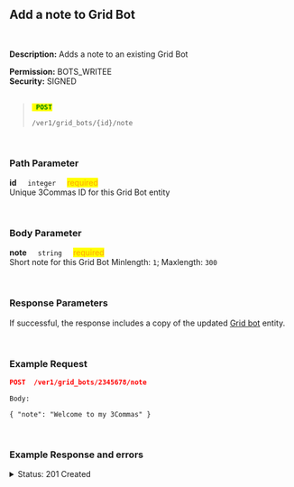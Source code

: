 ## Add a note to Grid Bot<br>
<br>

**Description:** Adds a note to an existing Grid Bot<br>

**Permission:** BOTS_WRITEE<br>
**Security:** SIGNED<br>
<br>

<blockquote>

<code><mark style="color:green"><strong> POST </strong></mark></code>

<code>/ver1/grid_bots/{id}/note</code>

</blockquote>
<br>

### Path Parameter<br>
<p>
   <strong>id</strong>&nbsp;&nbsp;&nbsp;&nbsp;&nbsp;<code>integer</code>&nbsp;&nbsp;&nbsp;&nbsp;&nbsp;<mark style="color:orange">required</mark><br>
   Unique 3Commas ID for this Grid Bot entity
</p>
<br>

### Body Parameter<br>
<p>
   <strong>note</strong>&nbsp;&nbsp;&nbsp;&nbsp;&nbsp;<code>string</code>&nbsp;&nbsp;&nbsp;&nbsp;&nbsp;<mark style="color:orange">required</mark><br>
   Short note for this Grid Bot
   Minlength: <code>1</code>; Maxlength: <code>300</code>
</p>
<br>

### Response Parameters<br>

If successful, the response includes a copy of the updated [Grid bot](./README.md) entity.

<br>

### Example Request<br>

```json
POST  /ver1/grid_bots/2345678/note
```

```
Body:

{ "note": "Welcome to my 3Commas" } 
```
<br>

### Example Response and errors

<details>
<summary>Status: 201 Created</summary><br>

```json
{
    "id": 2345678,
    "account_id": 12345678,
    "account_name": "My Gate.io",
    "is_enabled": true,
    "grids_quantity": "81",
    "created_at": "2024-10-07T19:25:19.985Z",
    "updated_at": "2024-10-09T14:13:39.557Z",
    "strategy_type": "manual",
    "upper_stop_loss_enabled": false,
    "lower_stop_loss_enabled": false,
    "note": "Welcome to my 3Commas",
    "editable": true,
    "lower_price": "0.10666",
    "lower_stop_loss_price": null,
    "lower_stop_loss_action": "stop_bot",
    "upper_price": "0.14684",
    "upper_stop_loss_price": null,
    "upper_stop_loss_action": "stop_bot",
    "quantity_per_grid": "1.525",
    "leverage_type": "cross",
    "leverage_custom_value": "2.0",
    "name": "DOGE_USDT/USDT",
    "pair": "USDT_DOGE_USDT",
    "start_price": "0.11039",
    "grid_price_step": "1.00400421244009637656317025927833165569247348802034686",
    "current_profit": "0.0525794080425",
    "current_profit_usd": "0.0525794080425",
    "total_profits_count": "11",
    "bought_volume": "0.0",
    "sold_volume": "0.0",
    "profit_percentage": "0.0432471845769986214701905266378677861600871",
    "current_price": "0.10845",
    "max_active_buy_lines": "81",
    "max_active_sell_lines": "81",
    "order_currency_type": "quote",
    "profit_currency_type": "quote",
    "trailing_up_enabled": "false",
    "grid_type": "geometric",
    "investment_base_currency": "187.866461151707395146189982951",
    "investment_quote_currency": "6.1",
    "unrealized_profit_loss": "0.05167074832",
    "current_profit_loss": "0.1042501563625",
    "current_profit_loss_percent": "0.0857469857923420859557751844894011126939894",
    "orderbook_price_currency": "USDT",
    "expansion_down_enabled": "false",
    "expansion_down_stop_price": null,
    "grid_lines": [
        {
            "id": 256570088,
            "price": "0.10972",
            "side": "sell",
            "order_placed": false
        },
        ... 
        {
            "id": 256563805,
            "price": "0.11283",
            "side": "sell",
            "order_placed": true
        }
    ]
}
```
